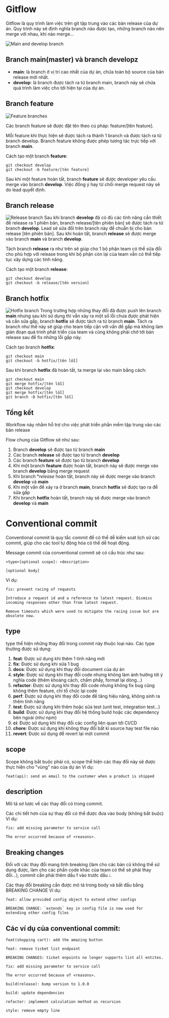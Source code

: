 # Gitflow
Gitflow là quy trình làm việc trên git tập trung vào các bản release của dự án. Quy trình này sẽ định nghĩa branch nào được tạo, những branch nào nên merge với nhau, khi nào merge...

![Main and develop branch](./images/main-develop-branch.svg)

## Branch main(master) và branch developz
- **main**: là branch ở vị trí cao nhất của dự án, chứa toàn bộ source của bản release mới nhất.
- **develop**: là branch được tách ra từ branch main, branch này sẽ chứa quá trình làm việc cho tới hiện tại của dự án.

## Branch feature
![Feature branches](./images/feature-branches.svg)

Các branch feature sẽ được đặt tên theo cú pháp: feature/[tên feature].

Mỗi feature khi thực hiện sẽ được tách ra thành 1 branch và được tách ra từ branch develop. Branch feature không được phép tương tác trực tiếp với branch **main**.

Cách tạo một branch **feature**:
```code
git checkout develop
git checkout -b feature/[tên feature]
```

Sau khi một feature hoàn tất, branch **feature** sẽ được developer yêu cầu merge vào branch **develop**. Việc đồng ý hay từ chối merge request này sẽ do lead quyết định.

## Branch release
![Release branch](./images/release-branch.svg)
Sau khi branch **develop** đã có đủ các tính năng cần thiết để release ra 1 phiên bản, branch release/[tên phiên bản] sẽ được tách ra từ branch **develop**. Lead sẽ sửa đổi trên branch này để chuẩn bị cho bản release [tên phiên bản]. Sau khi hoàn tất, branch **release** sẽ được merge vào branch **main** và branch **develop**.

Tách branch **release** ra như trên sẽ giúp cho 1 bộ phận team có thể sửa đổi cho phù hợp với release trong khi bộ phận còn lại của team vẫn có thể tiếp tục xây dựng các tính năng.

Cách tạo một branch **release**:
```code
git checkout develop
git checkout -b release/[tên version]
```

## Branch hotfix
![Hotfix branch](./images/hotfix-branch.svg)
Trong trường hợp những thay đổi đã được push lên branch **main** nhưng sau khi sử dụng thì vẫn xảy ra một số lỗi chưa được phát hiện và cần sửa gấp, branch **hotfix** sẽ được tách ra từ branch **main**. Tách ra branch như thế này sẽ giúp cho team tiếp cận với vấn đề gấp mà không làm gián đoạn quá trình phát triển của team và cũng không phải chờ tới bản release sau để fix những lỗi gấp này.

Cách tạo branch **hotfix**:
```code
git checkout main
git checkout -b hotfix/[tên lỗi]
```

Sau khi branch **hotfix** đã hoàn tất, ta merge lại vào main bằng cách:
```code
git checkout main
git merge hotfix/[tên lỗi]
git checkout develop
git merge hotfix/[tên lỗi]
git branch -D hotfix/[tên lỗi]
```

## Tổng kết
Workflow này nhằm hỗ trợ cho việc phát triển phần mềm tập trung vào các bản release

Flow chung của Gitflow sẽ như sau:
1. Branch **develop** sẽ được tạo từ branch **main**
2. Các branch **release** sẽ được tạo từ branch **develop**
3. Các branch **feature** sẽ được tạo từ branch **develop**
4. Khi một branch **feature** được hoàn tất, branch này sẽ được merge vào branch **develop** bằng merge request
5. Khi branch **release* hoàn tất, branch này sẽ được merge vào branch **develop** và **main**
6. Khi một vấn đề xảy ra ở branch **main**, branch **hotfix** sẽ được tạo ra để sửa gấp
7. Khi branch **hotfix** hoàn tất, branch này sẽ được merge vào branch **develop** và **main**


# Conventional commit
Conventional commit là quy tắc commit để có thể dễ kiểm soát lịch sử các commit, giúp cho các tool tự động hóa có thể dễ hoạt động. 

Message commit của conventional commit sẽ có cấu trúc như sau:

```code
<type>[optional scope]: <description>

[optional body]
```

Ví dụ:
```code
fix: prevent racing of requests

Introduce a request id and a reference to latest request. Dismiss
incoming responses other than from latest request.

Remove timeouts which were used to mitigate the racing issue but are
obsolete now.
```

## type
type thể hiện những thay đổi trong commit này thuộc loại nào. Các type thường được sử dụng:
1. **feat**: Được sử dụng khi thêm 1 tính năng mới
2. **fix**: Được sử dụng khi sửa 1 bug
3. **docs**: Được sử dụng khi thay đổi document của dự án
4. **style**: Được sử dụng khi thay đổi code nhưng không làm ảnh hưởng tới ý nghĩa code (thêm khoảng cách, chấm phẩy, format lại dòng...)
5. **refactor**: Được sử dụng khi thay đổi code nhưng không fix bug cũng không thêm feature, chỉ tổ chức lại code
6. **perf**: Được sử dụng khi thay đổi code để tăng hiệu năng, không sinh ra thêm tính năng
7. **test**: Được sử dụng khi thêm hoặc sửa test (unit test, integration test...)
8. **build**: Được sử dụng khi thay đổi hệ thống build hoặc các dependency bên ngoài (như npm)
9. **ci**: Được sử dụng khi thay đổi các config liên quan tới CI/CD
10. **chore**: Được sử dụng khi không thay đổi bất kì source hay test file nào
11. **revert**: Được sử dụng để revert lại một commit

## scope
Scope không bắt buộc phải có, scope thể hiện các thay đổi này sẽ được thực hiện cho "vùng" nào của dự án
Ví dụ:
```code
feat(api): send an email to the customer when a product is shipped
```

## description
Mô tả sơ lược về các thay đổi có trong commit.

Các chi tiết hơn của sự thay đổi có thể được đưa vào body (không bắt buộc)
Ví dụ:
```code
fix: add missing parameter to service call

The error occurred because of <reasons>.
```
## Breaking changes
Đối với các thay đổi mang tính breaking (làm cho các bản cũ không thể sử dụng được, làm cho các phần code khác của team có thể sẽ phải thay đổi...), commit cần phải thêm dấu **!** vào trước dấu **:**.

Các thay đổi breaking cần được mô tả trong body và bắt đầu bằng BREAKING CHANGE
Ví dụ:
```code
feat: allow provided config object to extend other configs

BREAKING CHANGE: `extends` key in config file is now used for extending other config files
```

## Các ví dụ của conventional commit:
```code
feat(shopping cart): add the amazing button
```
```code
feat: remove ticket list endpoint

BREAKING CHANGES: ticket enpoints no longer supports list all entites.
```
```code
fix: add missing parameter to service call

The error occurred because of <reasons>.
```
```code
build(release): bump version to 1.0.0
```
```code
build: update dependencies
```
```code
refactor: implement calculation method as recursion
```
```code
style: remove empty line
```
